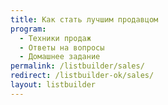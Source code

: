 ```yaml
---
title: Как стать лучшим продавцом
program:
  - Техники продаж
  - Ответы на вопросы
  - Домашнее задание
permalink: /listbuilder/sales/
redirect: /listbuilder-ok/sales/
layout: listbuilder
---
```

